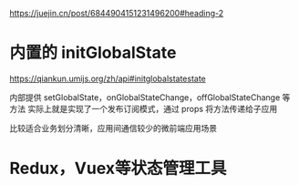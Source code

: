 




https://juejin.cn/post/6844904151231496200#heading-2




# 内置的 initGlobalState
https://qiankun.umijs.org/zh/api#initglobalstatestate

内部提供 setGlobalState，onGlobalStateChange，offGlobalStateChange 等方法
实际上就是实现了一个发布订阅模式，通过 props 将方法传递给子应用



比较适合业务划分清晰，应用间通信较少的微前端应用场景

# Redux，Vuex等状态管理工具





